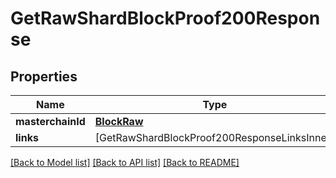 # GetRawShardBlockProof200Response

## Properties
Name | Type | Description | Notes
------------ | ------------- | ------------- | -------------
**masterchainId** | [**BlockRaw**](BlockRaw.md) |  | 
**links** | [GetRawShardBlockProof200ResponseLinksInner] |  | 

[[Back to Model list]](../README.md#documentation-for-models) [[Back to API list]](../README.md#documentation-for-api-endpoints) [[Back to README]](../README.md)



